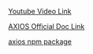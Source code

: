 [Youtube Video Link](https://youtu.be/AriyBKPIHkk?si=Y6kD4dPlTUmbh6Os)

[AXIOS Official Doc Link](https://axios-http.com/docs/intro)

[axios npm package](https://www.npmjs.com/package/axios)